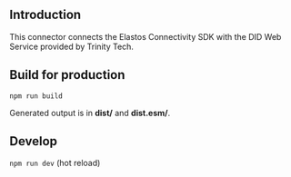 ## Introduction

This connector connects the Elastos Connectivity SDK with the DID Web Service provided by Trinity Tech.

## Build for production

```npm run build```

Generated output is in **dist/** and **dist.esm/**.

## Develop

```npm run dev``` (hot reload)